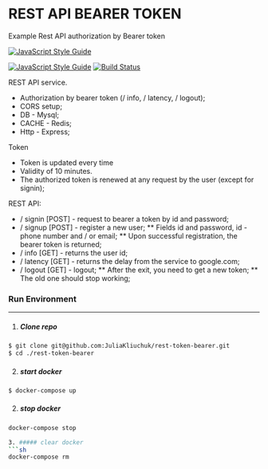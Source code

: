 # REST API BEARER TOKEN
Example Rest API authorization by Bearer token

[![JavaScript Style Guide](https://cdn.rawgit.com/standard/standard/master/badge.svg)](https://github.com/standard/standard)

[![JavaScript Style Guide](https://img.shields.io/badge/code_style-standard-brightgreen.svg)](https://standardjs.com)
[![Build Status](https://travis-ci.org/joemccann/dillinger.svg?branch=master)]()


REST API service.
* Authorization by bearer token (/ info, / latency, / logout);
* CORS setup;
* DB - Mysql;
* CACHE - Redis;
* Http - Express;

Token
* Token is updated every time
* Validity of 10 minutes.
* The authorized token is renewed at any request by the user (except for signin);

REST API:
* / signin [POST] - request to bearer a token by id and password;
* / signup [POST] - register a new user;
** Fields id and password, id - phone number and / or email;
** Upon successful registration, the bearer token is returned;
* / info [GET] - returns the user id;
* / latency [GET] - returns the delay from the service to google.com;
*  / logout [GET] - logout;
** After the exit, you need to get a new token;
** The old one should stop working;

### Run Environment

***
1. ##### Clone repo
```sh
$ git clone git@github.com:JuliaKliuchuk/rest-token-bearer.git
$ cd ./rest-token-bearer
```

2. ##### start docker
```sh
$ docker-compose up
```

2. ##### stop docker
```sh
docker-compose stop

3. ##### clear docker
```sh
docker-compose rm
